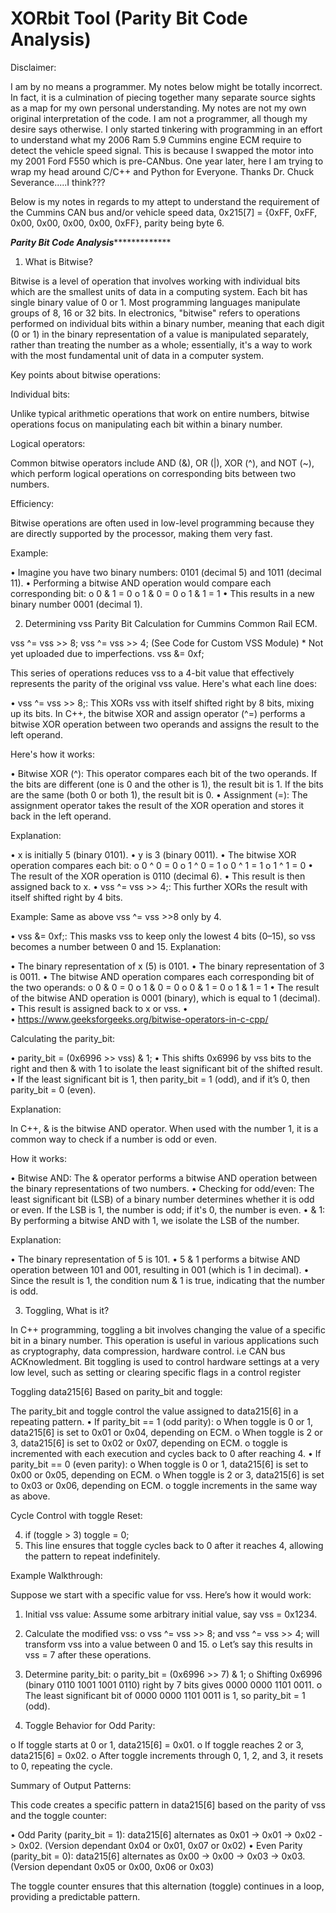 # XORbit Tool (Parity Bit Code Analysis)

Disclaimer: 

I am by no means a programmer. My notes below might be totally incorrect. In fact, it is a culmination of piecing together many separate source sights as a map for my own personal understanding. My notes are not my own original interpretation of the code. I am not a programmer, all though my desire says otherwise. I only started tinkering with programming in an effort to understand what my 2006 Ram 5.9 Cummins engine ECM require to detect the vehicle speed signal. This is because I swapped the motor into my 2001 Ford F550 which is pre-CANbus. One year later, here I am trying to wrap my head around C/C++ and Python for Everyone. Thanks Dr. Chuck Severance.....I think??? 

Below is my notes in regards to my attept to understand the requirement of the Cummins CAN bus and/or vehicle speed data, 0x215[7]  = {0xFF, 0xFF, 0x00, 0x00, 0x00, 0x00, 0xFF}, parity being byte 6.


*************************Parity Bit Code Analysis**************************************

1.	What is Bitwise?

Bitwise is a level of operation that involves working with individual bits which are the smallest units of data in a computing system. Each bit has single binary value of 0 or 1. Most programming languages manipulate groups of 8, 16 or 32 bits.
In electronics, "bitwise" refers to operations performed on individual bits within a binary number, meaning that each digit (0 or 1) in the binary representation of a value is manipulated separately, rather than treating the number as a whole; essentially, it's a way to work with the most fundamental unit of data in a computer system. 

Key points about bitwise operations: 

Individual bits: 

Unlike typical arithmetic operations that work on entire numbers, bitwise operations focus on manipulating each bit within a binary number. 

Logical operators: 

Common bitwise operators include AND (&), OR (|), XOR (^), and NOT (~), which perform logical operations on corresponding bits between two numbers. 

Efficiency: 

Bitwise operations are often used in low-level programming because they are directly supported by the processor, making them very fast. 

Example: 

•	Imagine you have two binary numbers: 0101 (decimal 5) and 1011 (decimal 11). 
•	Performing a bitwise AND operation would compare each corresponding bit: 
o	0 & 1 = 0 
o	1 & 0 = 0 
o	1 & 1 = 1 
•	This results in a new binary number 0001 (decimal 1). 

2.	Determining vss Parity Bit Calculation for Cummins Common Rail ECM.

vss ^= vss >> 8;
vss ^= vss >> 4;          (See Code for Custom VSS Module) * Not yet uploaded due to imperfections.
vss &= 0xf;

This series of operations reduces vss to a 4-bit value that effectively represents the parity of the original vss value. Here's what each line does:

•	vss ^= vss >> 8;: This XORs vss with itself shifted right by 8 bits, mixing up its bits.
In C++, the bitwise XOR and assign operator (^=) performs a bitwise XOR operation between two operands and assigns the result to the left operand. 

Here's how it works: 

•	Bitwise XOR (^): 
This operator compares each bit of the two operands. If the bits are different (one is 0 and the other is 1), the result bit is 1. If the bits are the same (both 0 or both 1), the result bit is 0. 
•	Assignment (=): 
The assignment operator takes the result of the XOR operation and stores it back in the left operand.
 
Explanation: 

•	x is initially 5 (binary 0101). 
•	y is 3 (binary 0011). 
•	The bitwise XOR operation compares each bit: 
o	0 ^ 0 = 0 
o	1 ^ 0 = 1 
o	0 ^ 1 = 1 
o	1 ^ 1 = 0 
•	The result of the XOR operation is 0110 (decimal 6). 
•	This result is then assigned back to x. 
•	vss ^= vss >> 4;: This further XORs the result with itself shifted right by 4 bits.

Example: Same as above vss ^= vss >>8 only by 4. 

•	vss &= 0xf;: This masks vss to keep only the lowest 4 bits (0–15), so vss becomes a number between 0 and 15.
Explanation: 

•	The binary representation of x (5) is 0101. 
•	The binary representation of 3 is 0011. 
•	The bitwise AND operation compares each corresponding bit of the two operands: 
o	0 & 0 = 0 
o	1 & 0 = 0 
o	0 & 1 = 0 
o	1 & 1 = 1 
•	The result of the bitwise AND operation is 0001 (binary), which is equal to 1 (decimal). 
•	This result is assigned back to x or vss.
•	
•	https://www.geeksforgeeks.org/bitwise-operators-in-c-cpp/

Calculating the parity_bit:

•  parity_bit = (0x6996 >> vss) & 1;
•	This shifts 0x6996 by vss bits to the right and then & with 1 to isolate the least significant bit of the shifted result.
•	If the least significant bit is 1, then parity_bit = 1 (odd), and if it’s 0, then parity_bit = 0 (even).

Explanation: 

In C++, & is the bitwise AND operator. When used with the number 1, it is a common way to check if a number is odd or even. 


How it works: 

•	Bitwise AND: The & operator performs a bitwise AND operation between the binary representations of two numbers. 
•	Checking for odd/even: The least significant bit (LSB) of a binary number determines whether it is odd or even. If the LSB is 1, the number is odd; if it's 0, the number is even. 
•	& 1: By performing a bitwise AND with 1, we isolate the LSB of the number. 
 
Explanation: 

•	The binary representation of 5 is 101. 
•	5 & 1 performs a bitwise AND operation between 101 and 001, resulting in 001 (which is 1 in decimal). 
•	Since the result is 1, the condition num & 1 is true, indicating that the number is odd.

3.	Toggling, What is it?

In C++ programming, toggling a bit involves changing the value of a specific bit in a binary number. This operation is useful in various applications such as cryptography, data compression, hardware control. i.e CAN bus ACKnowledment. 
Bit toggling is used to control hardware settings at a very low level, such as setting or clearing specific flags in a control register

Toggling data215[6] Based on parity_bit and toggle:

The parity_bit and toggle control the value assigned to data215[6] in a repeating pattern.
•	If parity_bit == 1 (odd parity):
o	When toggle is 0 or 1, data215[6] is set to 0x01 or 0x04, depending on ECM.
o	When toggle is 2 or 3, data215[6] is set to 0x02 or 0x07, depending on ECM.
o	toggle is incremented with each execution and cycles back to 0 after reaching 4.
•	If parity_bit == 0 (even parity):
o	When toggle is 0 or 1, data215[6] is set to 0x00 or 0x05, depending on ECM.
o	When toggle is 2 or 3, data215[6] is set to 0x03 or 0x06, depending on ECM.
o	toggle increments in the same way as above.

Cycle Control with toggle Reset:

4.	if (toggle > 3) toggle = 0;
5.	This line ensures that toggle cycles back to 0 after it reaches 4, allowing the pattern to repeat indefinitely.

Example Walkthrough: 

Suppose we start with a specific value for vss. Here’s how it would work:

1.	Initial vss value: Assume some arbitrary initial value, say vss = 0x1234.
2.	Calculate the modified vss:
o	vss ^= vss >> 8; and vss ^= vss >> 4; will transform vss into a value between 0 and 15.
o	Let’s say this results in vss = 7 after these operations.
3.	Determine parity_bit:
o	parity_bit = (0x6996 >> 7) & 1;
o	Shifting 0x6996 (binary 0110 1001 1001 0110) right by 7 bits gives 0000 0000 1101 0011.
o	The least significant bit of 0000 0000 1101 0011 is 1, so parity_bit = 1 (odd).


4.	Toggle Behavior for Odd Parity:

o	If toggle starts at 0 or 1, data215[6] = 0x01.
o	If toggle reaches 2 or 3, data215[6] = 0x02.
o	After toggle increments through 0, 1, 2, and 3, it resets to 0, repeating the cycle.

Summary of Output Patterns:

This code creates a specific pattern in data215[6] based on the parity of vss and the toggle counter:

•	Odd Parity (parity_bit = 1): data215[6] alternates as 0x01 -> 0x01 -> 0x02 -> 0x02. (Version dependant  0x04 or 0x01, 0x07 or 0x02)
•	Even Parity (parity_bit = 0): data215[6] alternates as 0x00 -> 0x00 -> 0x03 -> 0x03.(Version dependant 0x05 or 0x00, 0x06 or 0x03)

The toggle counter ensures that this alternation (toggle) continues in a loop, providing a predictable pattern. 

